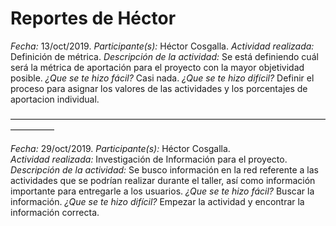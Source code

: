 # Reportes de Héctor
*Fecha:* 13/oct/2019.
*Participante(s):* Héctor Cosgalla.
*Actividad realizada:* Definición de métrica.
*Descripción de la actividad:* Se está definiendo cuál será la métrica de aportación para el proyecto con la mayor objetividad posible.
*¿Que se te hizo fácil?*
Casi nada.
*¿Que se te hizo difícil?*
Definir el proceso para asignar los valores de las actividades y los porcentajes de aportacion individual.

—————————————————————————————————————————

*Fecha:* 29/oct/2019.
*Participante(s):* Héctor Cosgalla.  
*Actividad realizada:* Investigación de Información para el proyecto.
*Descripción de la actividad:* Se busco información en la red referente a las actividades que se podrían realizar durante el taller, así como información importante para entregarle a los usuarios.
*¿Que se te hizo fácil?*
Buscar la información.
*¿Que se te hizo difícil?*
Empezar la actividad y encontrar la información correcta.
